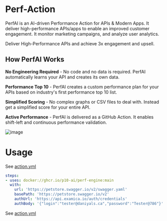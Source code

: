 # Perf-Action

PerfAI is an AI-driven Performance Action for APIs & Modern Apps.  It deliver high-performance APIs/apps to enable an improved customer engagement.  It monitor marketing campaigns, and analyze user analytics.  

Deliver High-Performance APIs and achieve 3x engagement and upsell.

## How PerfAI Works

**No Engineering Required** - No code and no data is required. PerfAI automatically learns your API and creates its own data.

**Performance Top 10** - PerfAI creates a custom performance plan for your APIs based on industry's first performance top 10 list. 

**Simplified Scoring** - No complex graphs or CSV files to deal with. Instead get a simplified score for your entire API. 

**Active Performance** - PerfAI is delivered as a GitHub Action. It enables shift-left and continuous performance validation. 

![image](https://github.com/P10-ai/Perf-Actions/assets/134328549/4c7ab821-bcff-40c8-85d8-c2dc97f8b1cc)


# Usage

See [action.yml](action.yml)

```yaml
steps:
- uses: docker://ghcr.io/p10-ai/perf-engine:main
  with:
    url: 'https://petstore.swagger.io/v2/swagger.yaml'
    basePath: 'https://petstore.swagger.io/v2'
    authUrl: 'https://api.examica.io/auth/credentials'
    authBody: '{"login":"tester@daniyals.ca","password":"Tester@786"}'
```



See [action.yml](https://github.com/P10-ai/Perf-Actions/blob/main/action.yml)
